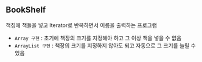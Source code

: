 ## BookShelf

책징에 책들을 넣고 Iterator로 반복하면서 이름을 출력하는 프로그램

- `Array 구현` : 초기에 책장의 크기를 지정해야 하고 그 이상 책을 넣을 수 없음
- `ArrayList 구현` : 책장의 크기를 지정하지 않아도 되고 자동으로 그 크기를 늘릴 수 있음